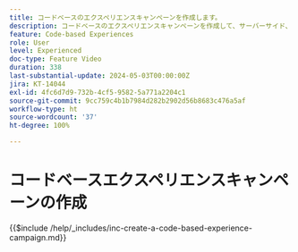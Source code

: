 ```yaml
---
title: コードベースのエクスペリエンスキャンペーンを作成します。
description: コードベースのエクスペリエンスキャンペーンを作成して、サーバーサイド、API ベースまたは SDK ベースの実装方法をサポートしてパーソナライゼーションを拡張し、開発環境とシームレスに統合する方法について説明します。
feature: Code-based Experiences
role: User
level: Experienced
doc-type: Feature Video
duration: 338
last-substantial-update: 2024-05-03T00:00:00Z
jira: KT-14044
exl-id: 4fc6d7d9-732b-4cf5-9582-5a771a2204c1
source-git-commit: 9cc759c4b1b7984d282b2902d56b8683c476a5af
workflow-type: ht
source-wordcount: '37'
ht-degree: 100%

---
```


# コードベースエクスペリエンスキャンペーンの作成

{{$include /help/_includes/inc-create-a-code-based-experience-campaign.md}}

